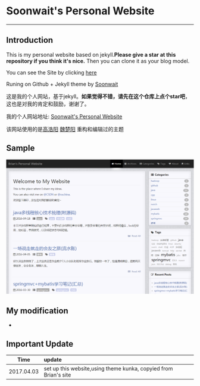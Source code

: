 # Soonwait's Personal Website

---

## Introduction

This is my personal website based on jekyll.**Please give a star at this repository if you think it's nice.** Then you can clone it as your blog model.

You can see the Site by clicking [here](http://soonwait.github.io/) 

Runing on Github + Jekyll theme by [Soonwait](https://github.com/soonwait/soonwait.github.io)


这是我的个人网站，基于jekyll。**如果觉得不错，请先在这个仓库上点个star吧**，这也是对我的肯定和鼓励，谢谢了。

我的个人网站地址: [Soonwait's Personal Website](http://soonwait.github.io/)

该网站使用的是[高浩阳](https://github.com/Gaohaoyang/gaohaoyang.github.io) [魏楚阳](https://github.com/brianway/brianway.github.io) 重构和编辑过的主题


## Sample


![site-demo](assets/site-demo.png)



## My modification

- 


## Important Update

| Time        | update |  
| :--------:  | :----- |
| 2017.04.03  | set up this website,using theme kunka, copyied from Brian's site         |  







